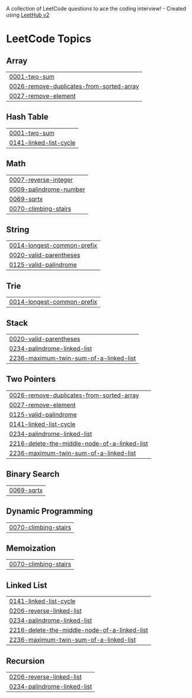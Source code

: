 A collection of LeetCode questions to ace the coding interview! - Created using [LeetHub v2](https://github.com/arunbhardwaj/LeetHub-2.0)
<!---LeetCode Topics Start-->
# LeetCode Topics
## Array
|  |
| ------- |
| [0001-two-sum](https://github.com/rishithapemmireddy/leetcode/tree/master/0001-two-sum) |
| [0026-remove-duplicates-from-sorted-array](https://github.com/rishithapemmireddy/leetcode/tree/master/0026-remove-duplicates-from-sorted-array) |
| [0027-remove-element](https://github.com/rishithapemmireddy/leetcode/tree/master/0027-remove-element) |
## Hash Table
|  |
| ------- |
| [0001-two-sum](https://github.com/rishithapemmireddy/leetcode/tree/master/0001-two-sum) |
| [0141-linked-list-cycle](https://github.com/rishithapemmireddy/leetcode/tree/master/0141-linked-list-cycle) |
## Math
|  |
| ------- |
| [0007-reverse-integer](https://github.com/rishithapemmireddy/leetcode/tree/master/0007-reverse-integer) |
| [0009-palindrome-number](https://github.com/rishithapemmireddy/leetcode/tree/master/0009-palindrome-number) |
| [0069-sqrtx](https://github.com/rishithapemmireddy/leetcode/tree/master/0069-sqrtx) |
| [0070-climbing-stairs](https://github.com/rishithapemmireddy/leetcode/tree/master/0070-climbing-stairs) |
## String
|  |
| ------- |
| [0014-longest-common-prefix](https://github.com/rishithapemmireddy/leetcode/tree/master/0014-longest-common-prefix) |
| [0020-valid-parentheses](https://github.com/rishithapemmireddy/leetcode/tree/master/0020-valid-parentheses) |
| [0125-valid-palindrome](https://github.com/rishithapemmireddy/leetcode/tree/master/0125-valid-palindrome) |
## Trie
|  |
| ------- |
| [0014-longest-common-prefix](https://github.com/rishithapemmireddy/leetcode/tree/master/0014-longest-common-prefix) |
## Stack
|  |
| ------- |
| [0020-valid-parentheses](https://github.com/rishithapemmireddy/leetcode/tree/master/0020-valid-parentheses) |
| [0234-palindrome-linked-list](https://github.com/rishithapemmireddy/leetcode/tree/master/0234-palindrome-linked-list) |
| [2236-maximum-twin-sum-of-a-linked-list](https://github.com/rishithapemmireddy/leetcode/tree/master/2236-maximum-twin-sum-of-a-linked-list) |
## Two Pointers
|  |
| ------- |
| [0026-remove-duplicates-from-sorted-array](https://github.com/rishithapemmireddy/leetcode/tree/master/0026-remove-duplicates-from-sorted-array) |
| [0027-remove-element](https://github.com/rishithapemmireddy/leetcode/tree/master/0027-remove-element) |
| [0125-valid-palindrome](https://github.com/rishithapemmireddy/leetcode/tree/master/0125-valid-palindrome) |
| [0141-linked-list-cycle](https://github.com/rishithapemmireddy/leetcode/tree/master/0141-linked-list-cycle) |
| [0234-palindrome-linked-list](https://github.com/rishithapemmireddy/leetcode/tree/master/0234-palindrome-linked-list) |
| [2216-delete-the-middle-node-of-a-linked-list](https://github.com/rishithapemmireddy/leetcode/tree/master/2216-delete-the-middle-node-of-a-linked-list) |
| [2236-maximum-twin-sum-of-a-linked-list](https://github.com/rishithapemmireddy/leetcode/tree/master/2236-maximum-twin-sum-of-a-linked-list) |
## Binary Search
|  |
| ------- |
| [0069-sqrtx](https://github.com/rishithapemmireddy/leetcode/tree/master/0069-sqrtx) |
## Dynamic Programming
|  |
| ------- |
| [0070-climbing-stairs](https://github.com/rishithapemmireddy/leetcode/tree/master/0070-climbing-stairs) |
## Memoization
|  |
| ------- |
| [0070-climbing-stairs](https://github.com/rishithapemmireddy/leetcode/tree/master/0070-climbing-stairs) |
## Linked List
|  |
| ------- |
| [0141-linked-list-cycle](https://github.com/rishithapemmireddy/leetcode/tree/master/0141-linked-list-cycle) |
| [0206-reverse-linked-list](https://github.com/rishithapemmireddy/leetcode/tree/master/0206-reverse-linked-list) |
| [0234-palindrome-linked-list](https://github.com/rishithapemmireddy/leetcode/tree/master/0234-palindrome-linked-list) |
| [2216-delete-the-middle-node-of-a-linked-list](https://github.com/rishithapemmireddy/leetcode/tree/master/2216-delete-the-middle-node-of-a-linked-list) |
| [2236-maximum-twin-sum-of-a-linked-list](https://github.com/rishithapemmireddy/leetcode/tree/master/2236-maximum-twin-sum-of-a-linked-list) |
## Recursion
|  |
| ------- |
| [0206-reverse-linked-list](https://github.com/rishithapemmireddy/leetcode/tree/master/0206-reverse-linked-list) |
| [0234-palindrome-linked-list](https://github.com/rishithapemmireddy/leetcode/tree/master/0234-palindrome-linked-list) |
<!---LeetCode Topics End-->